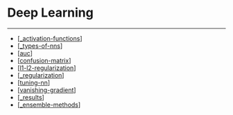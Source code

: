 # Deep Learning

---

- [[_activation-functions]]
- [[_types-of-nns]]
- [[auc]]
- [[confusion-matrix]]
- [[l1-l2-regularization]]
- [[_regularization]]
- [[tuning-nn]]
- [[vanishing-gradient]]
- [[_results]]
- [[_ensemble-methods]]

[//begin]: # "Autogenerated link references for markdown compatibility"
[_activation-functions]: activation-functions/_activation-functions.md "Activation Functions"
[_types-of-nns]: types-of-nns/_types-of-nns.md "Types of NNs"
[auc]: auc.md "AUC"
[confusion-matrix]: confusion-matrix.md "Confusion Matrix"
[l1-l2-regularization]: l1-l2-regularization.md "L1 L2 Regularization"
[_regularization]: regularization/_regularization.md "Regularization"
[tuning-nn]: tunning/tuning-nn.md "Tuning NNs"
[vanishing-gradient]: vanishing-gradient.md "Vanishing Gradient"
[_results]: evaluate/_results.md "Evaluate"
[_ensemble-methods]: ensemble-methods/_ensemble-methods.md "Ensemble Methods"
[//end]: # "Autogenerated link references"